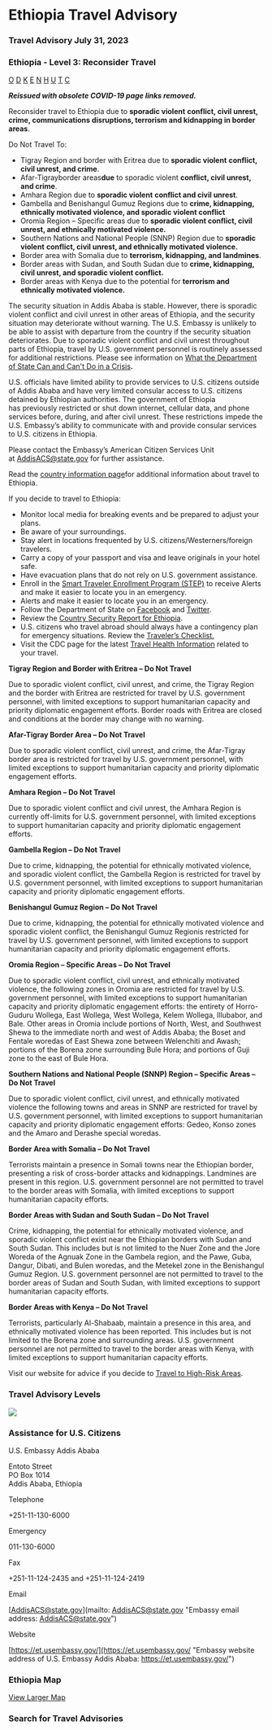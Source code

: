 # Ethiopia Travel Advisory

### Travel Advisory July 31, 2023

### Ethiopia - Level 3: Reconsider Travel

[O](javascript:void(0); "Tool Tip: Other")
[D](javascript:void(0); "Tool Tip: Wrongful Detention")
[K](javascript:void(0); "Tool Tip: Kidnap and Hostage")
[E](javascript:void(0); "Tool Tip: Event")
[N](javascript:void(0); "Tool Tip: Disaster")
[H](javascript:void(0); "Tool Tip: Health")
[U](javascript:void(0); "Tool Tip: Civil Unrest")
[T](javascript:void(0); "Tool Tip: Terrorism")
[C](javascript:void(0); "Tool Tip: Crimes")

***Reissued with obsolete COVID-19 page links removed.***

Reconsider travel to Ethiopia due to **sporadic violent** **conflict, civil unrest, crime, communications disruptions, terrorism and kidnapping in border areas**.

Do Not Travel To:

* Tigray Region and border with Eritrea due to **sporadic violent** **conflict, civil unrest, and crime**.
* Afar-Tigrayborder areas**due** to sporadic violent **conflict, civil unrest, and crime**.
* Amhara Region due to **sporadic violent** **conflict and civil unrest**.
* Gambella and Benishangul Gumuz Regions due to **crime, kidnapping, ethnically motivated violence, and sporadic violent conflict**
* Oromia Region – Specific areas due to **sporadic violent conflict, civil unrest, and ethnically motivated violence.**
* Southern Nations and National People (SNNP) Region due to **sporadic violent** **conflict, civil unrest, and ethnically motivated violence.**
* Border area with Somalia due to **terrorism, kidnapping, and landmines**.
* Border areas with Sudan, and South Sudan due to **crime, kidnapping, civil unrest, and sporadic violent conflict.**
* Border areas with Kenya due to the potential for **terrorism and ethnically motivated violence.**

The security situation in Addis Ababa is stable. However, there is sporadic violent conflict and civil unrest in other areas of Ethiopia, and the security situation may deteriorate without warning. The U.S. Embassy is unlikely to be able to assist with departure from the country if the security situation deteriorates. Due to sporadic violent conflict and civil unrest throughout parts of Ethiopia, travel by U.S. government personnel is routinely assessed for additional restrictions. Please see information on [What the Department of State Can and Can't Do in a Crisis](https://travel.state.gov/content/travel/en/international-travel/emergencies/what-state-dept-can-cant-do-crisis.html)**.**

U.S. officials have limited ability to provide services to U.S. citizens outside of Addis Ababa and have very limited consular access to U.S. citizens detained by Ethiopian authorities. The government of Ethiopia has previously restricted or shut down internet, cellular data, and phone services before, during, and after civil unrest. These restrictions impede the U.S. Embassy’s ability to communicate with and provide consular services to U.S. citizens in Ethiopia.

Please contact the Embassy’s American Citizen Services Unit at [AddisACS@state.gov](mailto:AddisACS@state.gov) for further assistance.

Read the [country information page](https://travel.state.gov/content/travel/en/international-travel/International-Travel-Country-Information-Pages/Ethiopia.html)for additional information about travel to Ethiopia.

If you decide to travel to Ethiopia:

* Monitor local media for breaking events and be prepared to adjust your plans.
* Be aware of your surroundings.
* Stay alert in locations frequented by U.S. citizens/Westerners/foreign travelers.
* Carry a copy of your passport and visa and leave originals in your hotel safe.
* Have evacuation plans that do not rely on U.S. government assistance.
* Enroll in the [Smart Traveler Enrollment Program (STEP)](https://step.state.gov/step/) to receive Alerts and make it easier to locate you in an emergency.
* Alerts and make it easier to locate you in an emergency.
* Follow the Department of State on [Facebook](https://www.facebook.com/us.emb.addisababa) and [Twitter](https://twitter.com/StateDept?ref_src=twsrc%5Egoogle%7Ctwcamp%5Eserp%7Ctwgr%5Eauthor).
* Review the [Country Security Report for Ethiopia](https://www.osac.gov/Country/Ethiopia/Detail).
* U.S. citizens who travel abroad should always have a contingency plan for emergency situations. Review the [Traveler’s Checklist.](https://travel.state.gov/content/travel/en/international-travel/before-you-go/travelers-checklist.html)
* Visit the CDC page for the latest [Travel Health Information](https://travel.state.gov/content/travel/en/international-travel/International-Travel-Country-Information-Pages/Ethiopia.html#ExternalPopup) related to your travel.

**Tigray Region and Border with Eritrea – Do Not Travel**

Due to sporadic violent conflict, civil unrest, and crime, the Tigray Region and the border with Eritrea are restricted for travel by U.S. government personnel, with limited exceptions to support humanitarian capacity and priority diplomatic engagement efforts. Border roads with Eritrea are closed and conditions at the border may change with no warning.

**Afar-Tigray Border Area – Do Not Travel**

Due to sporadic violent conflict, civil unrest, and crime, the Afar-Tigray border area is restricted for travel by U.S. government personnel, with limited exceptions to support humanitarian capacity and priority diplomatic engagement efforts.

**Amhara Region – Do Not Travel**

Due to sporadic violent conflict and civil unrest, the Amhara Region is currently off-limits for U.S. government personnel, with limited exceptions to support humanitarian capacity and priority diplomatic engagement efforts.

**Gambella Region – Do Not Travel**

Due to crime, kidnapping, the potential for ethnically motivated violence, and sporadic violent conflict, the Gambella Region is restricted for travel by U.S. government personnel, with limited exceptions to support humanitarian capacity and priority diplomatic engagement efforts.

**Benishangul Gumuz Region – Do Not Travel**

Due to crime, kidnapping, the potential for ethnically motivated violence and sporadic violent conflict, the Benishangul Gumuz Regionis restricted for travel by U.S. government personnel, with limited exceptions to support humanitarian capacity and priority diplomatic engagement efforts.

**Oromia Region – Specific Areas – Do Not Travel**

Due to sporadic violent conflict, civil unrest, and ethnically motivated violence, the following zones in Oromia are restricted for travel by U.S. government personnel, with limited exceptions to support humanitarian capacity and priority diplomatic engagement efforts: the entirety of Horro-Guduru Wollega, East Wollega, West Wollega, Kelem Wollega, Illubabor, and Bale. Other areas in Oromia include portions of North, West, and Southwest Shewa to the immediate north and west of Addis Ababa; the Boset and Fentale woredas of East Shewa zone between Welenchiti and Awash; portions of the Borena zone surrounding Bule Hora; and portions of Guji zone to the east of Bule Hora.

**Southern Nations and National People (SNNP) Region – Specific Areas – Do Not Travel**

Due to sporadic violent conflict, civil unrest, and ethnically motivated violence the following towns and areas in SNNP are restricted for travel by U.S. government personnel, with limited exceptions to support humanitarian capacity and priority diplomatic engagement efforts: Gedeo, Konso zones and the Amaro and Derashe special woredas.

**Border Area with Somalia – Do Not Travel**

Terrorists maintain a presence in Somali towns near the Ethiopian border, presenting a risk of cross-border attacks and kidnappings. Landmines are present in this region. U.S. government personnel are not permitted to travel to the border areas with Somalia, with limited exceptions to support humanitarian capacity efforts.

**Border Areas with Sudan and South Sudan – Do Not Travel**

Crime, kidnapping, the potential for ethnically motivated violence, and sporadic violent conflict exist near the Ethiopian borders with Sudan and South Sudan. This includes but is not limited to the Nuer Zone and the Jore Woreda of the Agnuak Zone in the Gambela region, and the Pawe, Guba, Dangur, Dibati, and Bulen woredas, and the Metekel zone in the Benishangul Gumuz Region. U.S. government personnel are not permitted to travel to the border areas of Sudan and South Sudan, with limited exceptions to support humanitarian capacity efforts.

**Border Areas with Kenya – Do Not Travel**

Terrorists, particularly Al-Shabaab, maintain a presence in this area, and ethnically motivated violence has been reported. This includes but is not limited to the Borena zone and surrounding areas. U.S. government personnel are not permitted to travel to the border areas with Kenya, with limited exceptions to support humanitarian capacity efforts.

Visit our website for advice if you decide to [Travel to High-Risk Areas](https://travel.state.gov/content/travel/en/international-travel/before-you-go/travelers-with-special-considerations/high-risk-travelers.html).

### Travel Advisory Levels

[![](/content/dam/NEWTravelAssets/images/travel-levelv2.svg)](/content/travel/en/international-travel/before-you-go/about-our-new-products.html "Travel Advisory Levels")

### Assistance for U.S. Citizens

U.S. Embassy Addis Ababa

Entoto Street  
PO Box 1014  
Addis Ababa, Ethiopia

Telephone

+251-11-130-6000

Emergency

011-130-6000

Fax

+251-11-124-2435 and +251-11-124-2419

Email

[AddisACS@state.gov](mailto: AddisACS@state.gov "Embassy email address: AddisACS@state.gov")

Website

[https://et.usembassy.gov/](https://et.usembassy.gov/ "Embassy website address of U.S. Embassy Addis Ababa: https://et.usembassy.gov/")

### Ethiopia Map

[View Larger Map](https://travelmaps.state.gov/TSGMap/?extent=28.427783392,3.779570206,49.704872609,14.777152944 "Map of Ethiopia")



### Search for Travel Advisories
